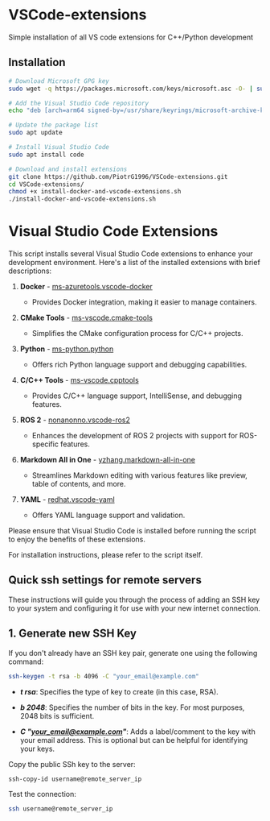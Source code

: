 # VSCode-extensions
Simple installation of all VS code extensions for C++/Python development

## Installation

```bash
# Download Microsoft GPG key
sudo wget -q https://packages.microsoft.com/keys/microsoft.asc -O- | sudo gpg --dearmor -o /usr/share/keyrings/microsoft-archive-keyring.gpg

# Add the Visual Studio Code repository
echo "deb [arch=arm64 signed-by=/usr/share/keyrings/microsoft-archive-keyring.gpg] https://packages.microsoft.com/repos/vscode stable main" | sudo tee /etc/apt/sources.list.d/vscode.list

# Update the package list
sudo apt update

# Install Visual Studio Code
sudo apt install code

# Download and install extensions
git clone https://github.com/PiotrG1996/VSCode-extensions.git
cd VSCode-extensions/
chmod +x install-docker-and-vscode-extensions.sh 
./install-docker-and-vscode-extensions.sh
```

# Visual Studio Code Extensions

This script installs several Visual Studio Code extensions to enhance your development environment. Here's a list of the installed extensions with brief descriptions:

1. **Docker** - [ms-azuretools.vscode-docker](https://marketplace.visualstudio.com/items?itemName=ms-azuretools.vscode-docker)
   - Provides Docker integration, making it easier to manage containers.

2. **CMake Tools** - [ms-vscode.cmake-tools](https://marketplace.visualstudio.com/items?itemName=ms-vscode.cmake-tools)
   - Simplifies the CMake configuration process for C/C++ projects.

3. **Python** - [ms-python.python](https://marketplace.visualstudio.com/items?itemName=ms-python.python)
   - Offers rich Python language support and debugging capabilities.

4. **C/C++ Tools** - [ms-vscode.cpptools](https://marketplace.visualstudio.com/items?itemName=ms-vscode.cpptools)
   - Provides C/C++ language support, IntelliSense, and debugging features.

5. **ROS 2** - [nonanonno.vscode-ros2](https://marketplace.visualstudio.com/items?itemName=nonanonno.vscode-ros2)
   - Enhances the development of ROS 2 projects with support for ROS-specific features.

6. **Markdown All in One** - [yzhang.markdown-all-in-one](https://marketplace.visualstudio.com/items?itemName=yzhang.markdown-all-in-one)
   - Streamlines Markdown editing with various features like preview, table of contents, and more.

7. **YAML** - [redhat.vscode-yaml](https://marketplace.visualstudio.com/items?itemName=redhat.vscode-yaml)
   - Offers YAML language support and validation.

Please ensure that Visual Studio Code is installed before running the script to enjoy the benefits of these extensions.

For installation instructions, please refer to the script itself.

## Quick ssh settings for remote servers

These instructions will guide you through the process of adding an SSH key to your system and configuring it for use with your new internet connection.

## 1. Generate new SSH Key

If you don't already have an SSH key pair, generate one using the following command:

```bash
ssh-keygen -t rsa -b 4096 -C "your_email@example.com"
```

- **_t rsa_**: Specifies the type of key to create (in this case, RSA).

- **_b 2048_**: Specifies the number of bits in the key. For most purposes, 2048 bits is sufficient.

- **_C "your_email@example.com"_**: Adds a label/comment to the key with your email address. This is optional but can be helpful for identifying your keys.

Copy the public SSh key to the server:

```bash
ssh-copy-id username@remote_server_ip
```

Test the connection:

```bash
ssh username@remote_server_ip
```
